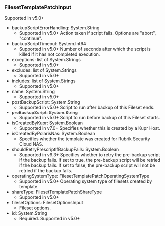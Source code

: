 ### FilesetTemplatePatchInput
Supported in v5.0+

- backupScriptErrorHandling: System.String
  - Supported in v5.0+
      Action taken if script fails. Options are "abort", "continue".
- backupScriptTimeout: System.Int64
  - Supported in v5.0+
      Number of seconds after which the script is killed if it has not completed execution.
- exceptions: list of System.Strings
  - Supported in v5.0+
- excludes: list of System.Strings
  - Supported in v5.0+
- includes: list of System.Strings
  - Supported in v5.0+
- name: System.String
  - Supported in v5.0+
- postBackupScript: System.String
  - Supported in v5.0+
      Script to run after backup of this Fileset ends.
- preBackupScript: System.String
  - Supported in v5.0+
      Script to run before backup of this Fileset starts.
- isCreatedByKupr: System.Boolean
  - Supported in v7.0+
      Specifies whether this is created by a Kupr Host.
- isCreatedByPolarisNas: System.Boolean
  - Specifies whether the template was created for Rubrik Security Cloud NAS.
- shouldRetryPrescriptIfBackupFails: System.Boolean
  - Supported in v9.3+
      Specifies whether to retry the pre-backup script if the backup fails. If set to true, the pre-backup script will be retried if the backup fails. If set to false, the pre-backup script will not be retried if the backup fails.
- operatingSystemType: FilesetTemplatePatchOperatingSystemType
  - Supported in v5.0+
      Operating system type of filesets created by template.
- shareType: FilesetTemplatePatchShareType
  - Supported in v5.0+
- filesetOptions: FilesetOptionsInput
  - Fileset options.
- id: System.String
  - Required. Supported in v5.0+
